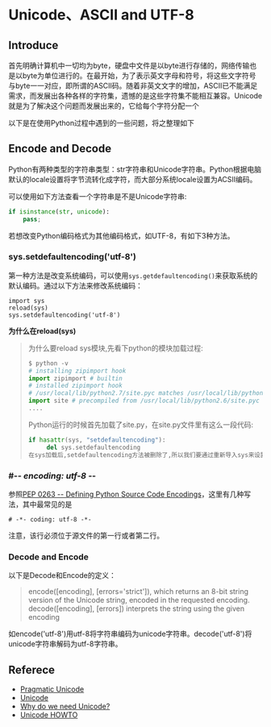 Unicode、ASCII and UTF-8
===

Introduce
---
首先明确计算机中一切均为byte，硬盘中文件是以byte进行存储的，网络传输也是以byte为单位进行的。在最开始，为了表示英文字母和符号，将这些文字符号与byte一一对应，即所谓的ASCII码。随着非英文文字的增加，ASCII已不能满足需求，而发展出各种各样的字符集，遗憾的是这些字符集不能相互兼容。Unicode就是为了解决这个问题而发展出来的，它给每个字符分配一个

以下是在使用Python过程中遇到的一些问题，将之整理如下

Encode and Decode
---
Python有两种类型的字符串类型：str字符串和Unicode字符串。Python根据电脑默认的locale设置将字节流转化成字符，而大部分系统locale设置为ACSII编码。

可以使用如下方法查看一个字符串是不是Unicode字符串:

```python
if isinstance(str, unicode):
    pass;	
```

若想改变Python编码格式为其他编码格式，如UTF-8，有如下3种方法。

### sys.setdefaultencoding('utf-8')
第一种方法是改变系统编码，可以使用`sys.getdefaultencoding()`来获取系统的默认编码。通过以下方法来修改系统编码：

```
import sys
reload(sys)
sys.setdefaultencoding('utf-8')
```

**为什么在reload(sys)**
> 为什么要reload sys模块,先看下python的模块加载过程:
>
> ```python
> $ python -v
> # installing zipimport hook
> import zipimport # builtin
> # installed zipimport hook
> # /usr/local/lib/python2.7/site.pyc matches /usr/local/lib/python2.6/site.py
> import site # precompiled from /usr/local/lib/python2.6/site.pyc
> ....
> ```
>
>  Python运行的时候首先加载了site.py，在site.py文件里有这么一段代码:
>
> ```python
> if hasattr(sys, "setdefaultencoding"):
>      del sys.setdefaultencoding
> 在sys加载后,setdefaultencoding方法被删除了,所以我们要通过重新导入sys来设置系统编码。

### #-*- encoding: utf-8 -*-
参照[PEP 0263 -- Defining Python Source Code Encodings](http://legacy.python.org/dev/peps/pep-0263/)，这里有几种写法，其中最常见的是

    # -*- coding: utf-8 -*-

注意，该行必须位于源文件的第一行或者第二行。

### Decode and Encode
以下是Decode和Encode的定义：
> encode([encoding], [errors='strict']), which returns an 8-bit string version of the Unicode string, encoded in the requested encoding.
> decode([encoding], [errors]) interprets the string using the given encoding

如encode('utf-8')用utf-8将字符串编码为unicode字符串。decode('utf-8')将unicode字符串解码为utf-8字符串。

Referece
---
- [Pragmatic Unicode](http://nedbatchelder.com/text/unipain.html)
- [Unicode](http://www.cl.cam.ac.uk/~mgk25/unicode.html)
- [Why do we need Unicode?](http://stackoverflow.com/questions/2241348/what-is-unicode-utf-8-utf-16)
- [Unicode HOWTO](https://docs.python.org/2/howto/unicode.html)


